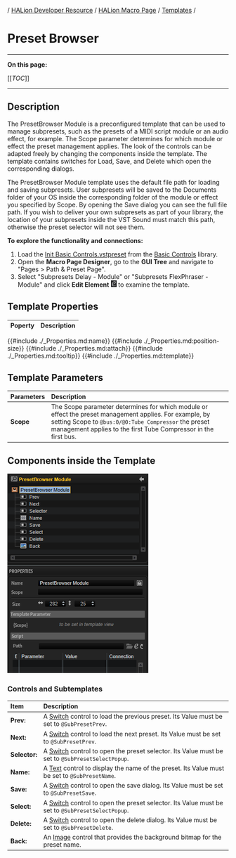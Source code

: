 / [HALion Developer Resource](../../HALion-Developer-Resource.md) / [HALion Macro Page](./HALion-Macro-Page.md) / [Templates](./Templates.md) /

# Preset Browser

---

**On this page:**

[[_TOC_]]

---

## Description

The PresetBrowser Module is a preconfigured template that can be used to manage subpresets, such as the presets of a MIDI script module or an audio effect, for example. The Scope parameter determines for which module or effect the preset management applies. The look of the controls can be adapted freely by changing the components inside the template. The template contains switches for Load, Save, and Delete which open the corresponding dialogs.

The PresetBrowser Module template uses the default file path for loading and saving subpresets. User subpresets will be saved to the Documents folder of your OS inside the corresponding folder of the module or effect you specified by Scope. By opening the Save dialog you can see the full file path. If you wish to deliver your own subpresets as part of your library, the location of your subpresets inside the VST Sound must match this path, otherwise the preset selector will not see them.

**To explore the functionality and connections:**

1. Load the [Init Basic Controls.vstpreset](../vstpresets/Init%20Basic%20Controls.vstpreset) from the [Basic Controls](./Exploring-Templates.md#basic-controls) library.
2. Open the **Macro Page Designer**, go to the **GUI Tree** and navigate to "Pages > Path & Preset Page". 
3. Select "Subpresets Delay - Module" or "Subpresets FlexPhraser - Module" and click **Edit Element** ![Edit Element](../images/EditElement.PNG) to examine the template.

## Template Properties

|Poperty|Description|
|:-|:-|
{{#include ./_Properties.md:name}}
{{#include ./_Properties.md:position-size}}
{{#include ./_Properties.md:attach}}
{{#include ./_Properties.md:tooltip}}
{{#include ./_Properties.md:template}}

## Template Parameters

|Parameters|Description|
|:-|:-|
|**Scope**|The Scope parameter determines for which module or effect the preset management applies. For example, by setting Scope to ``@bus:0/@0:Tube Compressor`` the preset management applies to the first Tube Compressor in the first bus.|

## Components inside the Template

![PresetBrowser Module Template](../images/PresetBrowser-Module-Template.PNG)

### Controls and Subtemplates

|Item|Description|
|:-|:-|
|**Prev:**|A [Switch](./Switch.md) control to load the previous preset. Its Value must be set to ``@SubPresetPrev``.|
|**Next:**|A [Switch](./Switch.md) control to load the next preset. Its Value must be set to ``@SubPresetPrev``.|
|**Selector:**|A [Switch](./Switch.md) control to open the preset selector. Its Value must be set to ``@SubPresetSelectPopup``.|
|**Name:**|A [Text](./Text.md) control to display the name of the preset. Its Value must be set to ``@SubPresetName``.|
|**Save:**|A [Switch](./Switch.md) control to open the save dialog. Its Value must be set to ``@SubPresetSave``.|
|**Select:**|A [Switch](./Switch.md) control to open the preset selector. Its Value must be set to ``@SubPresetSelectPopup``.|
|**Delete:**|A [Switch](./Switch.md) control to open the delete dialog. Its Value must be set to ``@SubPresetDelete``.|
|**Back:**|An [Image](./Image.md) control that provides the background bitmap for the preset name.|